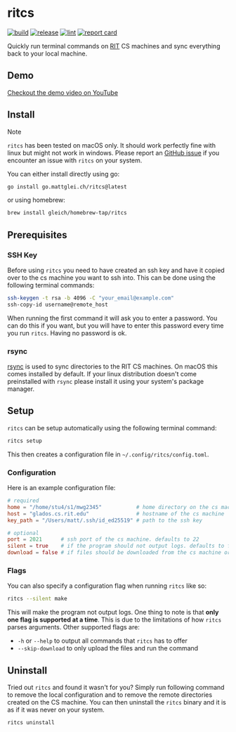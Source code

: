 # ritcs

[![build](https://github.com/gleich/ritcs/actions/workflows/build.yml/badge.svg)](https://github.com/gleich/ritcs/actions/workflows/build.yml)
[![release](https://github.com/gleich/ritcs/actions/workflows/release.yml/badge.svg)](https://github.com/gleich/ritcs/actions/workflows/release.yml)
[![lint](https://github.com/gleich/ritcs/actions/workflows/lint.yml/badge.svg)](https://github.com/gleich/ritcs/actions/workflows/lint.yml)
[![report card](https://goreportcard.com/badge/go.mattglei.ch/ritcs)](https://goreportcard.com/report/go.mattglei.ch/ritcs)

Quickly run terminal commands on [RIT](https://www.rit.edu/) CS machines and sync everything back to your local machine.

## Demo

[Checkout the demo video on YouTube](https://youtu.be/CE1aEBBX1eY)

## Install

<!-- prettier-ignore -->
> [!NOTE]
> `ritcs` has been tested on macOS only. It should work perfectly fine with linux but might not work in windows. Please report an [GitHub issue](https://github.com/gleich/ritcs/issues/new) if you encounter an issue with `ritcs` on your system.

You can either install directly using go:

```bash
go install go.mattglei.ch/ritcs@latest
```

or using homebrew:

```bash
brew install gleich/homebrew-tap/ritcs
```

## Prerequisites

### SSH Key

Before using `ritcs` you need to have created an ssh key and have it copied over to the cs machine you want to ssh into. This can be done using the following terminal commands:

```bash
ssh-keygen -t rsa -b 4096 -C "your_email@example.com"
ssh-copy-id username@remote_host
```

When running the first command it will ask you to enter a password. You can do this if you want, but you will have to enter this password every time you run `ritcs`. Having no password is ok.

### rsync

[rsync](https://en.wikipedia.org/wiki/Rsync) is used to sync directories to the RIT CS machines. On macOS this comes installed by default. If your linux distribution doesn't come preinstalled with `rsync` please install it using your system's package manager.

## Setup

`ritcs` can be setup automatically using the following terminal command:

```bash
ritcs setup
```

This then creates a configuration file in `~/.config/ritcs/config.toml`.

### Configuration

Here is an example configuration file:

```toml
# required
home = "/home/stu4/s1/mwg2345"           # home directory on the cs machine
host = "glados.cs.rit.edu"               # hostname of the cs machine
key_path = "/Users/matt/.ssh/id_ed25519" # path to the ssh key

# optional
port = 2021      # ssh port of the cs machine. defaults to 22
silent = true    # if the program should not output logs. defaults to false
download = false # if files should be downloaded from the cs machine or not. defaults to true
```

### Flags

You can also specify a configuration flag when running `ritcs` like so:

```bash
ritcs --silent make
```

This will make the program not output logs. One thing to note is that **only one flag is supported at a time**. This is due to the limitations of how `ritcs` parses arguments. Other supported flags are:

- `-h` or `--help` to output all commands that `ritcs` has to offer
- `--skip-download` to only upload the files and run the command

## Uninstall

Tried out `ritcs` and found it wasn't for you? Simply run following command to remove the local configuration and to remove the remote directories created on the CS machine. You can then uninstall the `ritcs` binary and it is as if it was never on your system.

```bash
ritcs uninstall
```
